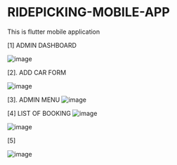 # RIDEPICKING-MOBILE-APP
This is flutter mobile application

[1] ADMIN DASHBOARD

![image](https://github.com/user-attachments/assets/5b8fd997-c957-48ef-acdb-6118ab801c92)

[2]. ADD CAR FORM

![image](https://github.com/user-attachments/assets/46d76f5b-13f9-4f0c-81cf-65d904e4d893)

[3]. ADMIN MENU
![image](https://github.com/user-attachments/assets/5879e2d9-4a94-4ea0-9854-01ba0398ac74)

[4] LIST OF BOOKING
![image](https://github.com/user-attachments/assets/2a3208d4-1b63-49e0-a09d-d261fa9d194d)

![image](https://github.com/user-attachments/assets/949cbd31-5480-4dd6-8131-529da851297c)


[5]

![image](https://github.com/user-attachments/assets/fda5f9f3-3fe5-4965-bfa7-93b49431e9c3)
